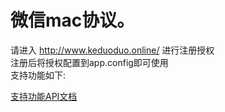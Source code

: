 # 微信mac协议。
 请进入  http://www.keduoduo.online/ 进行注册授权<br/>
 注册后将授权配置到app.config即可使用<br/>
 支持功能如下:<br/>

<a href="https://github.com/xuzeyu91/Xzy.Mac.WeChat/blob/master/API.txt" title="支持功能API文档">支持功能API文档</a><br/>